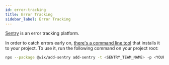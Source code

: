 ```yaml
---
id: error-tracking
title: Error Tracking
sidebar_label: Error Tracking
---
```


[Sentry](https://sentry.io) is an error tracking platform.

In order to catch errors early on, [there's a command line tool](https://github.com/wix-private/fed-infra/tree/master/add-sentry) that installs it to your project.
To use it, run the following command on your project root:

```sh
npx --package @wix/add-sentry add-sentry -t <SENTRY_TEAM_NAME> -p <YOUR_PROJECT_NAME>
```
